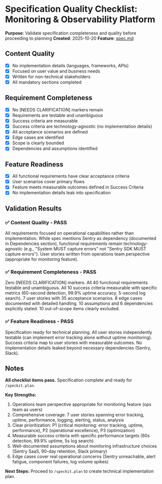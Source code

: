 # Specification Quality Checklist: Monitoring & Observability Platform

**Purpose**: Validate specification completeness and quality before proceeding to planning
**Created**: 2025-10-20
**Feature**: [spec.md](../spec.md)

## Content Quality

- [x] No implementation details (languages, frameworks, APIs)
- [x] Focused on user value and business needs
- [x] Written for non-technical stakeholders
- [x] All mandatory sections completed

## Requirement Completeness

- [x] No [NEEDS CLARIFICATION] markers remain
- [x] Requirements are testable and unambiguous
- [x] Success criteria are measurable
- [x] Success criteria are technology-agnostic (no implementation details)
- [x] All acceptance scenarios are defined
- [x] Edge cases are identified
- [x] Scope is clearly bounded
- [x] Dependencies and assumptions identified

## Feature Readiness

- [x] All functional requirements have clear acceptance criteria
- [x] User scenarios cover primary flows
- [x] Feature meets measurable outcomes defined in Success Criteria
- [x] No implementation details leak into specification

## Validation Results

### ✅ Content Quality - PASS

All requirements focused on operational capabilities rather than implementation. While spec mentions Sentry as dependency (documented in Dependencies section), functional requirements remain technology-agnostic (e.g., "System MUST capture errors" not "Sentry SDK MUST capture errors"). User stories written from operations team perspective (appropriate for monitoring feature).

### ✅ Requirement Completeness - PASS

Zero [NEEDS CLARIFICATION] markers. All 40 functional requirements testable and unambiguous. All 10 success criteria measurable with specific metrics (60-second detection, 99.9% uptime accuracy, 5-second log search). 7 user stories with 35 acceptance scenarios. 8 edge cases documented with detailed handling. 10 assumptions and 6 dependencies explicitly stated. 10 out-of-scope items clearly excluded.

### ✅ Feature Readiness - PASS

Specification ready for technical planning. All user stories independently testable (can implement error tracking alone without uptime monitoring). Success criteria map to user stories with measurable outcomes. No implementation details leaked beyond necessary dependencies (Sentry, Slack).

## Notes

**All checklist items pass.** Specification complete and ready for `/speckit.plan`.

**Key Strengths:**
1. Operations team perspective appropriate for monitoring feature (ops team as users)
2. Comprehensive coverage: 7 user stories spanning error tracking, uptime, performance, logging, alerting, status, analysis
3. Clear prioritization: P1 (critical monitoring: error tracking, uptime, performance), P2 (operational excellence), P3 (optimization)
4. Measurable success criteria with specific performance targets (60s detection, 99.9% uptime, 5s log search)
5. Well-documented assumptions about monitoring infrastructure choices (Sentry SaaS, 90-day retention, Slack primary)
6. Edge cases cover real operational concerns (Sentry unreachable, alert fatigue, component failures, log volume spikes)

**Next Steps:** Proceed to `/speckit.plan` to create technical implementation plan.
